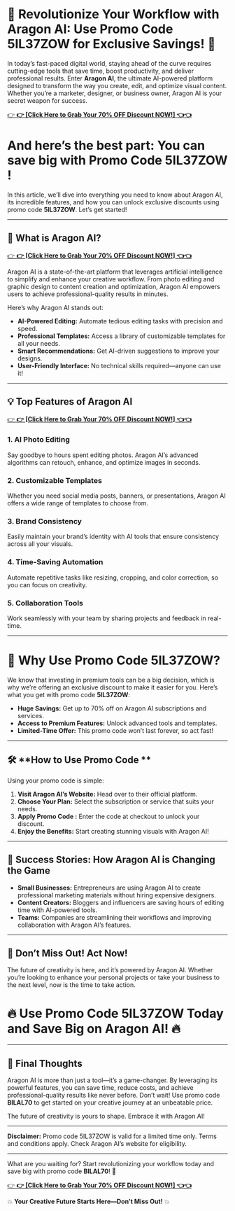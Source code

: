 # 🚀 **Revolutionize Your Workflow with Aragon AI: Use Promo Code 5IL37ZOW for Exclusive Savings!** 🚀  

In today’s fast-paced digital world, staying ahead of the curve requires cutting-edge tools that save time, boost productivity, and deliver professional results. Enter **Aragon AI**, the ultimate AI-powered platform designed to transform the way you create, edit, and optimize visual content. Whether you’re a marketer, designer, or business owner, Aragon AI is your secret weapon for success.  

[👉 **👉 [Click Here to Grab Your 70% OFF Discount NOW!] 👈👈**  ](https://www.aragon.ai/?via=96c8f3)

# And here’s the best part: **You can save big with Promo Code 5IL37ZOW !**  

In this article, we’ll dive into everything you need to know about Aragon AI, its incredible features, and how you can unlock exclusive discounts using promo code **5IL37ZOW**. Let’s get started!  

---

## 🤖 **What is Aragon AI?**  

[👉 **👉 [Click Here to Grab Your 70% OFF Discount NOW!] 👈👈**  ](https://www.aragon.ai/?via=96c8f3)

Aragon AI is a state-of-the-art platform that leverages artificial intelligence to simplify and enhance your creative workflow. From photo editing and graphic design to content creation and optimization, Aragon AI empowers users to achieve professional-quality results in minutes.  

Here’s why Aragon AI stands out:  

- **AI-Powered Editing:** Automate tedious editing tasks with precision and speed.  
- **Professional Templates:** Access a library of customizable templates for all your needs.  
- **Smart Recommendations:** Get AI-driven suggestions to improve your designs.  
- **User-Friendly Interface:** No technical skills required—anyone can use it!  

---

## 💡 **Top Features of Aragon AI**  

[👉 **👉 [Click Here to Grab Your 70% OFF Discount NOW!] 👈👈**  ](https://www.aragon.ai/?via=96c8f3)

### 1. **AI Photo Editing**  
Say goodbye to hours spent editing photos. Aragon AI’s advanced algorithms can retouch, enhance, and optimize images in seconds.  

### 2. **Customizable Templates**  
Whether you need social media posts, banners, or presentations, Aragon AI offers a wide range of templates to choose from.  

### 3. **Brand Consistency**  
Easily maintain your brand’s identity with AI tools that ensure consistency across all your visuals.  

### 4. **Time-Saving Automation**  
Automate repetitive tasks like resizing, cropping, and color correction, so you can focus on creativity.  

### 5. **Collaboration Tools**  
Work seamlessly with your team by sharing projects and feedback in real-time.  

---

# 🎉 **Why Use Promo Code 5IL37ZOW?**  

We know that investing in premium tools can be a big decision, which is why we’re offering an exclusive discount to make it easier for you. Here’s what you get with promo code **5IL37ZOW**:  

- **Huge Savings:** Get up to 70% off on Aragon AI subscriptions and services.  
- **Access to Premium Features:** Unlock advanced tools and templates.  
- **Limited-Time Offer:** This promo code won’t last forever, so act fast!  

---

## 🛠️ **How to Use Promo Code **  

Using your promo code is simple:  

1. **Visit Aragon AI’s Website:** Head over to their official platform.  
2. **Choose Your Plan:** Select the subscription or service that suits your needs.  
3. **Apply Promo Code :** Enter the code at checkout to unlock your discount.  
4. **Enjoy the Benefits:** Start creating stunning visuals with Aragon AI!  

---

## 🌟 **Success Stories: How Aragon AI is Changing the Game**  

- **Small Businesses:** Entrepreneurs are using Aragon AI to create professional marketing materials without hiring expensive designers.  
- **Content Creators:** Bloggers and influencers are saving hours of editing time with AI-powered tools.  
- **Teams:** Companies are streamlining their workflows and improving collaboration with Aragon AI’s features.  

---

## 🚨 **Don’t Miss Out! Act Now!**  

The future of creativity is here, and it’s powered by Aragon AI. Whether you’re looking to enhance your personal projects or take your business to the next level, now is the time to take action.  

# 🔥 **Use Promo Code 5IL37ZOW Today and Save Big on Aragon AI!** 🔥  

---

## 📝 **Final Thoughts**  

Aragon AI is more than just a tool—it’s a game-changer. By leveraging its powerful features, you can save time, reduce costs, and achieve professional-quality results like never before. Don’t wait! Use promo code **BILAL70** to get started on your creative journey at an unbeatable price.  

The future of creativity is yours to shape. Embrace it with Aragon AI!  

---

**Disclaimer:** Promo code 5IL37ZOW is valid for a limited time only. Terms and conditions apply. Check Aragon AI’s website for eligibility.  

---

What are you waiting for? Start revolutionizing your workflow today and save big with promo code **BILAL70**! 🎉  

[👉 **👉 [Click Here to Grab Your 70% OFF Discount NOW!] 👈👈**  ](https://www.aragon.ai/?via=96c8f3)

💥 **Your Creative Future Starts Here—Don’t Miss Out!** 💥
